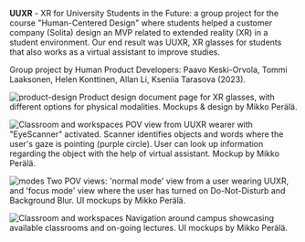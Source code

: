 **UUXR** - XR for University Students in the Future: a group project for the course "Human-Centered Design" where students helped a customer company (Solita) design an MVP related to extended reality (XR) in a student environment. Our end result was UUXR, XR glasses for students that also works as a virtual assistant to improve studies.

Group project by Human Product Developers: Paavo Keski-Orvola, Tommi Laaksonen, Helen Konttinen, Allan Li, Kseniia Tarasova (2023).

![product-design](https://github.com/user-attachments/assets/3c8fd42c-c06a-4d1e-8d8f-50bb47d98263)
Product design document page for XR glasses, with different options for physical modalities. Mockups & design by Mikko Perälä.

![Classroom and workspaces](https://github.com/user-attachments/assets/1294ad9d-dafd-4eed-972c-2d21090c1d71)
POV view from UUXR wearer with "EyeScanner" activated. Scanner identifies objects and words where the user's gaze is pointing (purple circle). User can look up information regarding the object with the help of virtual assistant. Mockup by Mikko Perälä.

![modes](https://github.com/user-attachments/assets/97b0b9c8-60b4-4f55-9732-7c4d28eed0c2)
Two POV views: 'normal mode' view from a user wearing UUXR, and 'focus mode' view where the user has turned on Do-Not-Disturb and Background Blur. UI mockups by Mikko Perälä.

![Classroom and workspaces](https://github.com/user-attachments/assets/80df3ef6-ec1c-41e9-998d-ea2655f72ee4)
Navigation around campus showcasing available classrooms and on-going lectures. UI mockups by Mikko Perälä.

